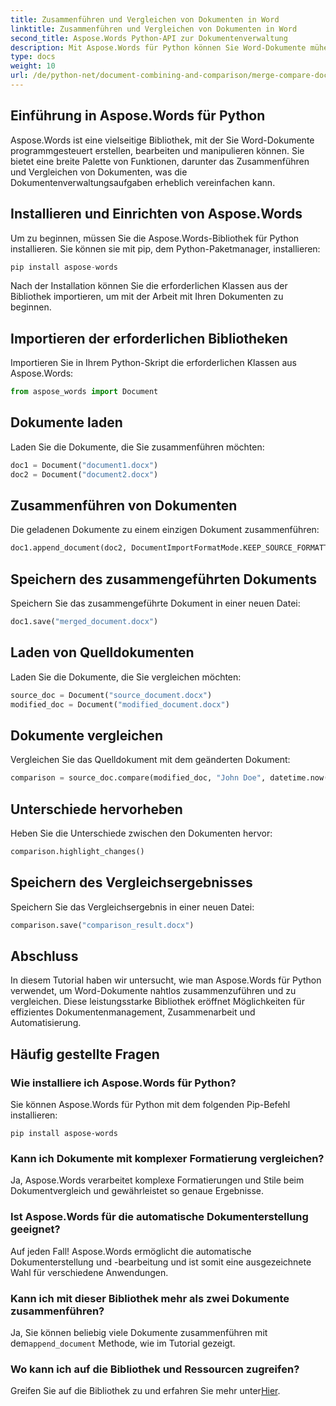 ```yaml
---
title: Zusammenführen und Vergleichen von Dokumenten in Word
linktitle: Zusammenführen und Vergleichen von Dokumenten in Word
second_title: Aspose.Words Python-API zur Dokumentenverwaltung
description: Mit Aspose.Words für Python können Sie Word-Dokumente mühelos zusammenführen und vergleichen. Erfahren Sie, wie Sie Dokumente bearbeiten, Unterschiede hervorheben und Aufgaben automatisieren.
type: docs
weight: 10
url: /de/python-net/document-combining-and-comparison/merge-compare-documents/
---
```


## Einführung in Aspose.Words für Python

Aspose.Words ist eine vielseitige Bibliothek, mit der Sie Word-Dokumente programmgesteuert erstellen, bearbeiten und manipulieren können. Sie bietet eine breite Palette von Funktionen, darunter das Zusammenführen und Vergleichen von Dokumenten, was die Dokumentenverwaltungsaufgaben erheblich vereinfachen kann.

## Installieren und Einrichten von Aspose.Words

Um zu beginnen, müssen Sie die Aspose.Words-Bibliothek für Python installieren. Sie können sie mit pip, dem Python-Paketmanager, installieren:

```python
pip install aspose-words
```

Nach der Installation können Sie die erforderlichen Klassen aus der Bibliothek importieren, um mit der Arbeit mit Ihren Dokumenten zu beginnen.

## Importieren der erforderlichen Bibliotheken

Importieren Sie in Ihrem Python-Skript die erforderlichen Klassen aus Aspose.Words:

```python
from aspose_words import Document
```

## Dokumente laden

Laden Sie die Dokumente, die Sie zusammenführen möchten:

```python
doc1 = Document("document1.docx")
doc2 = Document("document2.docx")
```

## Zusammenführen von Dokumenten

Die geladenen Dokumente zu einem einzigen Dokument zusammenführen:

```python
doc1.append_document(doc2, DocumentImportFormatMode.KEEP_SOURCE_FORMATTING)
```

## Speichern des zusammengeführten Dokuments

Speichern Sie das zusammengeführte Dokument in einer neuen Datei:

```python
doc1.save("merged_document.docx")
```

## Laden von Quelldokumenten

Laden Sie die Dokumente, die Sie vergleichen möchten:

```python
source_doc = Document("source_document.docx")
modified_doc = Document("modified_document.docx")
```

## Dokumente vergleichen

Vergleichen Sie das Quelldokument mit dem geänderten Dokument:

```python
comparison = source_doc.compare(modified_doc, "John Doe", datetime.now())
```

## Unterschiede hervorheben

Heben Sie die Unterschiede zwischen den Dokumenten hervor:

```python
comparison.highlight_changes()
```

## Speichern des Vergleichsergebnisses

Speichern Sie das Vergleichsergebnis in einer neuen Datei:

```python
comparison.save("comparison_result.docx")
```

## Abschluss

In diesem Tutorial haben wir untersucht, wie man Aspose.Words für Python verwendet, um Word-Dokumente nahtlos zusammenzuführen und zu vergleichen. Diese leistungsstarke Bibliothek eröffnet Möglichkeiten für effizientes Dokumentenmanagement, Zusammenarbeit und Automatisierung.

## Häufig gestellte Fragen

### Wie installiere ich Aspose.Words für Python?

Sie können Aspose.Words für Python mit dem folgenden Pip-Befehl installieren:
```
pip install aspose-words
```

### Kann ich Dokumente mit komplexer Formatierung vergleichen?

Ja, Aspose.Words verarbeitet komplexe Formatierungen und Stile beim Dokumentvergleich und gewährleistet so genaue Ergebnisse.

### Ist Aspose.Words für die automatische Dokumenterstellung geeignet?

Auf jeden Fall! Aspose.Words ermöglicht die automatische Dokumenterstellung und -bearbeitung und ist somit eine ausgezeichnete Wahl für verschiedene Anwendungen.

### Kann ich mit dieser Bibliothek mehr als zwei Dokumente zusammenführen?

Ja, Sie können beliebig viele Dokumente zusammenführen mit dem`append_document` Methode, wie im Tutorial gezeigt.

### Wo kann ich auf die Bibliothek und Ressourcen zugreifen?

 Greifen Sie auf die Bibliothek zu und erfahren Sie mehr unter[Hier](https://releases.aspose.com/words/python/).